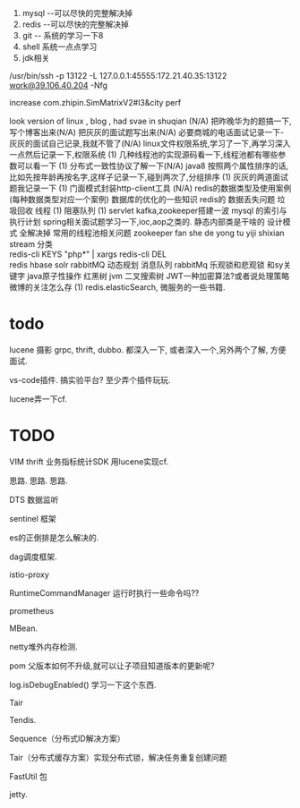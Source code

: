 
1. mysql  --可以尽快的完整解决掉
2. redis --可以尽快的完整解决掉
3. git -- 系统的学习一下8
4. shell 系统一点点学习
5. jdk相关

/usr/bin/ssh -p 13122 -L 127.0.0.1:45555:172.21.40.35:13122 work@39.106.40.204 -Nfg

 increase com.zhipin.SimMatrixV2#l3&city perf

look version of linux , blog , had svae in shuqian (N/A)
把昨晚华为的题搞一下,写个博客出来(N/A)
把灰灰的面试题写出来(N/A)
必要商城的电话面试记录一下-  灰灰的面试自己记录,我就不管了(N/A)
linux文件权限系统,学习了一下,再学习深入一点然后记录一下,权限系统 (1)
几种线程池的实现源码看一下,线程池都有哪些参数可以看一下 (1)
分布式一致性协议了解一下(N/A)
java8 按照两个属性排序的话,比如先按年龄再按名字,这样子记录一下,碰到两次了,分组排序  (1)
灰灰的两道面试题我记录一下 (1)
门面模式封装http-client工具 (N/A)
redis的数据类型及使用案例(每种数据类型对应一个案例)
数据库的优化的一些知识
redis的 数据丢失问题
垃圾回收
线程  (1)
阻塞队列  (1)
servlet
kafka,zookeeper搭建一波
mysql 的索引与执行计划
spring相关面试题学习一下,ioc,aop之类的.
静态内部类是干啥的 
设计模式 全解决掉
常用的线程池相关问题
zookeeper
fan she de yong tu yiji shixian
stream 分类  
redis-cli KEYS "php*" | xargs redis-cli DEL  
redis
hbase
solr
rabbitMQ
动态规划
消息队列 rabbitMq
乐观锁和悲观锁 
和sy关键字
java原子性操作
红黑树
jvm
二叉搜索树 
JWT一种加密算法?或者说处理策略
微博的关注怎么存 (1)
redis.elasticSearch, 微服务的一些书籍.


# todo 

lucene 
摄影
grpc, thrift, dubbo. 都深入一下, 或者深入一个,另外两个了解, 方便面试.

vs-code插件. 搞实验平台? 至少弄个插件玩玩.

lucene弄一下cf.





# TODO 

VIM 
thrift
业务指标统计SDK
用lucene实现cf.

思路. 思路. 思路.



DTS 数据监听

sentinel 框架 

es的正倒排是怎么解决的.


dag调度框架.


istio-proxy

RuntimeCommandManager 运行时执行一些命令吗??

prometheus

MBean.


netty堆外内存检测. 



pom 父版本如何不升级,就可以让子项目知道版本的更新呢? 

log.isDebugEnabled() 学习一下这个东西.

Tair

Tendis.


Sequence（分布式ID解决方案）

Tair（分布式缓存方案）实现分布式锁，解决任务重复创建问题

FastUtil 包 

jetty.
